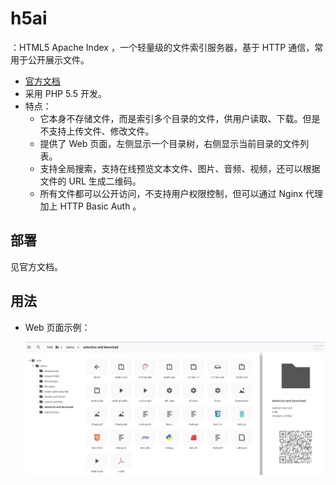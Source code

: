 # h5ai

：HTML5 Apache Index ，一个轻量级的文件索引服务器，基于 HTTP 通信，常用于公开展示文件。
- [官方文档](https://larsjung.de/h5ai/)
- 采用 PHP 5.5 开发。
- 特点：
  - 它本身不存储文件，而是索引多个目录的文件，供用户读取、下载。但是不支持上传文件、修改文件。
  - 提供了 Web 页面，左侧显示一个目录树，右侧显示当前目录的文件列表。
  - 支持全局搜索，支持在线预览文本文件、图片、音频、视频，还可以根据文件的 URL 生成二维码。
  - 所有文件都可以公开访问，不支持用户权限控制，但可以通过 Nginx 代理加上 HTTP Basic Auth 。

## 部署

见官方文档。


## 用法

- Web 页面示例：

  ![](./h5ai.jpg)

